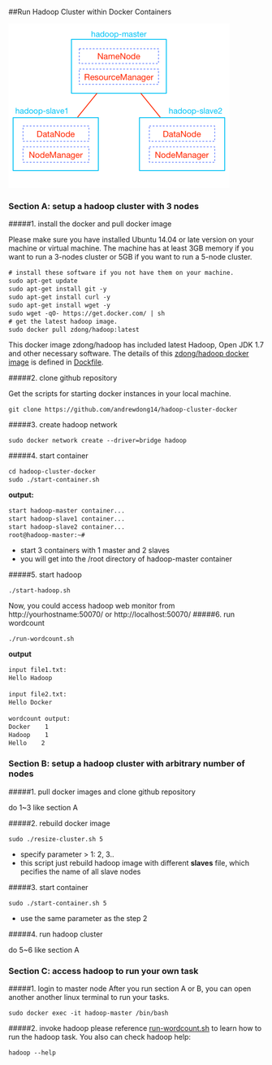 ##Run Hadoop Cluster within Docker Containers


![](https://raw.githubusercontent.com/andrewdong14/hadoop-cluster-docker/master/hadoop-cluster-docker.png)


### Section A: setup a hadoop cluster with 3 nodes

#####1. install the docker and pull docker image

Please make sure you have installed Ubuntu 14.04 or late version on your machine or virtual machine. The machine has at least 3GB memory if you want to run a 3-nodes cluster or 5GB if you want to run a 5-node cluster.
```
# install these software if you not have them on your machine.
sudo apt-get update
sudo apt-get install git -y
sudo apt-get install curl -y
sudo apt-get install wget -y
sudo wget -qO- https://get.docker.com/ | sh
# get the latest hadoop image.
sudo docker pull zdong/hadoop:latest
```
This docker image zdong/hadoop has included latest Hadoop, Open JDK 1.7 and other necessary software. The details of this [zdong/hadoop docker image](https://hub.docker.com/r/zdong/hadoop/) is defined in [Dockfile](https://raw.githubusercontent.com/andrewdong14/hadoop-cluster-docker/master/Dockerfile).

#####2. clone github repository

Get the scripts for starting docker instances in your local machine.
```
git clone https://github.com/andrewdong14/hadoop-cluster-docker
```

#####3. create hadoop network

```
sudo docker network create --driver=bridge hadoop
```

#####4. start container

```
cd hadoop-cluster-docker
sudo ./start-container.sh
```

**output:**

```
start hadoop-master container...
start hadoop-slave1 container...
start hadoop-slave2 container...
root@hadoop-master:~#
```
- start 3 containers with 1 master and 2 slaves
- you will get into the /root directory of hadoop-master container

#####5. start hadoop

```
./start-hadoop.sh
```
Now, you could access hadoop web monitor from http://yourhostname:50070/ or http://localhost:50070/
#####6. run wordcount

```
./run-wordcount.sh
```

**output**

```
input file1.txt:
Hello Hadoop

input file2.txt:
Hello Docker

wordcount output:
Docker    1
Hadoop    1
Hello    2
```

### Section B: setup a hadoop cluster with arbitrary number of nodes

#####1. pull docker images and clone github repository

do 1~3 like section A

#####2. rebuild docker image

```
sudo ./resize-cluster.sh 5
```
- specify parameter > 1: 2, 3..
- this script just rebuild hadoop image with different **slaves** file, which pecifies the name of all slave nodes


#####3. start container

```
sudo ./start-container.sh 5
```
- use the same parameter as the step 2

#####4. run hadoop cluster

do 5~6 like section A

### Section C: access hadoop to run your own task

#####1. login to master node
After you run section A or B, you can open another another linux terminal to run your tasks.
```
sudo docker exec -it hadoop-master /bin/bash
```

#####2. invoke hadoop
please reference [run-wordcount.sh](https://raw.githubusercontent.com/andrewdong14/hadoop-cluster-docker/master/config/run-wordcount.sh) to learn how to run the hadoop task. You also can check hadoop help:
```
hadoop --help
```
